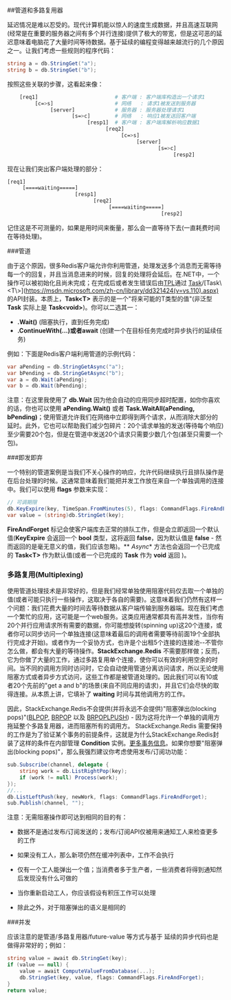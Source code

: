 ##管道和多路复用器

延迟情况是难以忍受的。现代计算机能以惊人的速度生成数据，并且高速互联网(经常是在重要的服务器之间有多个并行连接)提供了极大的带宽，但是这可恶的延迟意味着电脑花了大量时间等待数据。基于延续的编程变得越来越流行的几个原因之一。让我们考虑一些规则的程序代码：

```csharp
string a = db.StringGet("a");
string b = db.StringGet("b");
```

按照这些关联的步骤，这看起来像：

```bash
    [req1]                         # 客户端 : 客户端库构造出一个请求1
         [c=>s]                    # 网络   : 请求1被发送到服务器
              [server]             # 服务器 : 服务器处理请求1
                     [s=>c]        # 网络   : 响应1被发送回客户端
                          [resp1]  # 客户端 : 客户端库解析响应数据1
                                [req2]
                                     [c=>s]
                                          [server]
                                                 [s=>c]
                                                      [resp2]
```

现在让我们突出客户端处理的部分：

```bash
[req1]
     [====waiting=====]
                      [resp1]
                            [req2]
                                 [====waiting=====]
                                                  [resp2]
```

记住这是不可测量的，如果是用时间来衡量，那么会一直等待下去(一直耗费时间在等待处理)。

###管道

由于这个原因，很多Redis客户端允许你利用管道，处理发送多个消息而无需等待每一个的回复，并且当消息进来的时候，回复的处理将会延后。在.NET中，一个操作可以被初始化且尚未完成；在完成后或者发生错误后由[TPL](https://msdn.microsoft.com/zh-cn/library/dd460717(v=vs.110).aspx)通过 [Task](https://msdn.microsoft.com/zh-cn/library/system.threading.tasks.task(v=vs.110).aspx)/[Task\<T\>](https://msdn.microsoft.com/zh-cn/library/dd321424(v=vs.110).aspx) 的API封装。本质上，**Task\<T\>** 表示的是一个"将来可能的T类型的值"(非泛型 **Task** 实际上是 **Task\<void\>**)。你可以二选其一：

* **.Wait()** (阻塞执行，直到任务完成)
* **.ContinueWith(...)或者await** (创建一个在目标任务完成时异步执行的延续任务)

例如：下面是Redis客户端利用管道的示例代码：

```csharp
var aPending = db.StringGetAsync("a");
var bPending = db.StringGetAsync("b");
var a = db.Wait(aPending);
var b = db.Wait(bPending);
```

注意：在这里我使用了 **db.Wait** 因为他会自动的应用同步超时配置，如你你喜欢的话，你也可以使用 **aPending.Wait()** 或者 **Task.WaitAll(aPending, bPending)**；使用管道允许我们在网络中立即得到两个请求，从而消除大部分的延时。此外，它也可以帮助我们减少包碎片：20个请求单独的发送(等待每个响应)至少需要20个包，但是在管道中发送20个请求只需要少数几个包(甚至只需要一个包)。

###即发即弃

一个特别的管道案例是当我们不关心操作的响应，允许代码继续执行且排队操作是在后台处理的时候。这通常意味着我们能把并发工作放在来自一个单独调用的连接中。我们可以使用 **flags** 参数来实现：

```csharp
// 可调期限
db.KeyExpire(key, TimeSpan.FromMinutes(5), flags: CommandFlags.FireAndForget);
var value = (string)db.StringGet(key);
```

**FireAndForget** 标记会使客户端库去正常的排队工作，但是会立即返回一个默认值(**KeyExpire** 会返回一个 **bool** 类型，这将返回 **false**，因为默认值是 **false** - 然而返回的是毫无意义的值，我们应该忽略)。** *Async** 方法也会返回一个已完成的  **Task\<T\>** 作为默认值(或者一个已完成的  **Task** 作为 **void** 返回 )。


### 多路复用(Multiplexing)

使用管道处理技术是非常好的，但是我们经常单独使用阻塞代码仅去取一个单独的值(或者可能只执行一些操作，这取决于各自的需要)。这意味着我们仍然有这样一个问题：我们花费大量的时间去等待数据从客户端传输到服务器端。现在我们考虑一个繁忙的应用，这可能是一个web服务。这类应用通常都具有高并发性，当你有20个并行应用请求所有需要的数据，你可能想旋转(spinning up)这20个连接，或者你可以同步访问一个单独连接(这意味着最后的调用者需要等待前面19个全部执行完成才开始)。或者作为一个妥协方式，也许是个出租5个连接的连接池--不管你怎么做，都会有大量的等待操作。**StackExchange.Redis** 不需要那样做；反而，它为你做了大量的工作，通过多路复用单个连接，使你可以有效的利用空余的时间。当不同的调用方同时访问时，它会自动使用管道分离访问请求，所以无论使用阻塞方式或者异步方式访问，这些工作都是被管道处理的。因此我们可以有10或者20个先前的"get a and b"的场景(来自不同应用的请求)，并且它们会尽快的取得连接。从本质上讲，它填补了 **waiting** 时间与其他调用方的工作。

因此，StackExchange.Redis不会提供(并将永远不会提供)"阻塞弹出(blocking pops)"([BLPOP](http://redis.io/commands/blpop), [BRPOP](http://redis.io/commands/brpop) 以及 [BRPOPLPUSH](http://redis.io/commands/brpoplpush)) - 因为这将允许一个单独的调用方拖延整个多路复用器，进而阻塞所有的调用方。
StackExchange.Redis 需要保持的工作是为了验证某个事务的前提条件，这就是为什么StackExchange.Redis封装了这样的条件在内部管理 **Condition** 实例。[更多事务信息](/files/事件.md)。如果你想要"阻塞弹出(blocking pops)"，那么我强烈建议你考虑使用发布/订阅功功能：

```csharp
sub.Subscribe(channel, delegate {
    string work = db.ListRightPop(key);
    if (work != null) Process(work);
});
//...
db.ListLeftPush(key, newWork, flags: CommandFlags.FireAndForget);
sub.Publish(channel, "");
```

注意：无需阻塞操作即可达到相同的目的有：

* 数据不是通过发布/订阅发送的；发布/订阅API仅被用来通知工人来检查更多的工作

* 如果没有工人，那么新项仍然在缓冲列表中，工作不会执行

* 仅有一个工人能弹出一个值；当消费者多于生产者，一些消费者将得到通知然后发现没有什么可做的

* 当你重新启动工人，你应该假设有积压工作可以处理

* 除此之外，对于阻塞弹出的语义是相同的

###并发

应该注意的是管道/多路复用器/future-value 等方式与基于
延续的异步代码也是做得非常好的；例如：

```csharp
string value = await db.StringGet(key);
if (value == null) {
    value = await ComputeValueFromDatabase(...);
    db.StringSet(key, value, flags: CommandFlags.FireAndForget);
}
return value;
```

